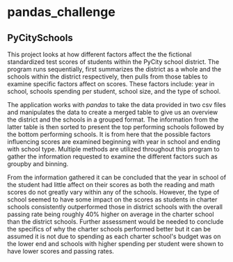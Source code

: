 # pandas_challenge #

## PyCitySchools ##

This project looks at how different factors affect the the fictional standardized test scores of students within the PyCity school district. The program runs sequentially, first summarizes the district as a whole and the schools within the district respectively, then pulls from those tables to examine specific factors affect on scores. These factors include: year in school, schools spending per student, school size, and the type of school.
    
The application works with *pandas* to take the data provided in two csv files and manipulates the data to create a merged table to give us an overview the district and the schools in a grouped format. The information from the latter table is then sorted to present the top performing schools followed by the bottom performing schools. It is from here that the possible factors influencing scores are examined beginning with year in school and ending with school type. Multiple methods are utilized throughout this program to gather the information requested to examine the different factors such as groupby and binning.

From the information gathered it can be concluded that the year in school of the student had little affect on their scores as both the reading and math scores do not greatly vary within any of the schools. However, the type of school seemed to have some impact on the scores as students in charter schools consistently outperformed those in district schools with the overall passing rate being roughly 40% higher on average in the charter school than the district schools. Further assessment would be needed to conclude the specifics of why the charter schools performed better but it can be assumed it is not due to spending as each charter school's budget was on the lower end and schools with higher spending per student were shown to have lower scores and passing rates.
